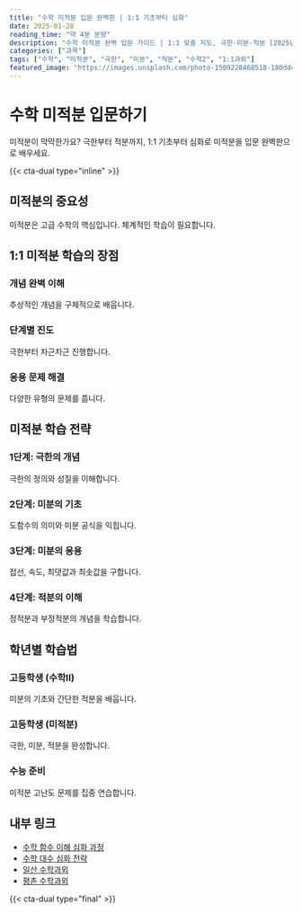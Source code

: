 ```yaml
---
title: "수학 미적분 입문 완벽판 | 1:1 기초부터 심화"
date: 2025-01-28
reading_time: "약 4분 분량"
description: "수학 미적분 완벽 입문 가이드 | 1:1 맞춤 지도, 극한·미분·적분 [2025년]"
categories: ["과목"]
tags: ["수학", "미적분", "극한", "미분", "적분", "수학2", "1:1과외"]
featured_image: "https://images.unsplash.com/photo-1509228468518-180dd4864904?w=1200&h=630&fit=crop"
---
```


# 수학 미적분 입문하기

미적분이 막막한가요? 극한부터 적분까지, 1:1 기초부터 심화로 미적분을 입문 완벽판으로 배우세요.

{{< cta-dual type="inline" >}}

## 미적분의 중요성

미적분은 고급 수학의 핵심입니다. 체계적인 학습이 필요합니다.

## 1:1 미적분 학습의 장점

### 개념 완벽 이해
추상적인 개념을 구체적으로 배웁니다.

### 단계별 진도
극한부터 차근차근 진행합니다.

### 응용 문제 해결
다양한 유형의 문제를 풉니다.

## 미적분 학습 전략

### 1단계: 극한의 개념
극한의 정의와 성질을 이해합니다.

### 2단계: 미분의 기초
도함수의 의미와 미분 공식을 익힙니다.

### 3단계: 미분의 응용
접선, 속도, 최댓값과 최솟값을 구합니다.

### 4단계: 적분의 이해
정적분과 부정적분의 개념을 학습합니다.

## 학년별 학습법

### 고등학생 (수학II)
미분의 기초와 간단한 적분을 배웁니다.

### 고등학생 (미적분)
극한, 미분, 적분을 완성합니다.

### 수능 준비
미적분 고난도 문제를 집중 연습합니다.

## 내부 링크
- [수학 함수 이해 심화 과정](../../subjects/math/math-functions-understanding/)
- [수학 대수 심화 전략](../../subjects/math/math-algebra-mastery/)
- [일산 수학과외](../../local/ilsan-math-tutoring/)
- [평촌 수학과외](../../local/pyeongchon-math/)

{{< cta-dual type="final" >}}
